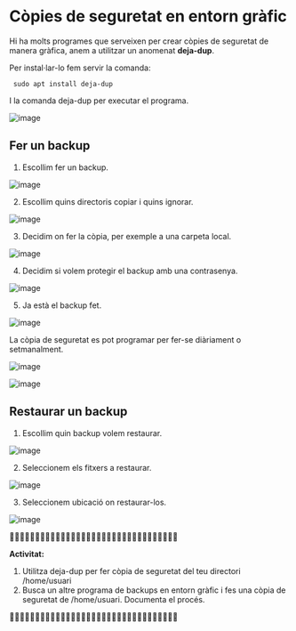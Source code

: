 # Còpies de seguretat en entorn gràfic

Hi ha molts programes que serveixen per crear còpies de seguretat de manera gràfica, anem a utilitzar un anomenat **deja-dup**.

Per instal·lar-lo fem servir la comanda:

```
 sudo apt install deja-dup
```

I la comanda deja-dup per executar el programa.

![image](https://github.com/XaSaFa/MP04/assets/110727546/3fac936a-4135-47dc-8650-973cc7c96e54)

## Fer un backup

1. Escollim fer un backup.

![image](https://github.com/XaSaFa/MP04/assets/110727546/98ac6954-9fd0-448c-968b-6ff844df33cf)

2. Escollim quins directoris copiar i quins ignorar.

![image](https://github.com/XaSaFa/MP04/assets/110727546/74d73ffb-4c32-4006-82ad-305db91ab96c)

3. Decidim on fer la còpia, per exemple a una carpeta local.

![image](https://github.com/XaSaFa/MP04/assets/110727546/4856905c-e201-4234-95e9-413b3aadcc85)

4. Decidim si volem protegir el backup amb una contrasenya.

![image](https://github.com/XaSaFa/MP04/assets/110727546/e0c67642-da64-48a2-b461-da62891bf483)

5. Ja està el backup fet.

![image](https://github.com/XaSaFa/MP04/assets/110727546/0782e0c9-cb97-4bc7-8b01-51f19aa6730a)

La còpia de seguretat es pot programar per fer-se diàriament o setmanalment.

![image](https://github.com/XaSaFa/MP04/assets/110727546/ab0dfded-3934-459d-a162-0265e710cd70)

![image](https://github.com/XaSaFa/MP04/assets/110727546/c9804a5d-8f11-48a0-9675-6d211a440f36)

## Restaurar un backup

1. Escollim quin backup volem restaurar.

![image](https://github.com/XaSaFa/MP04/assets/110727546/5f4d89a6-3ea9-4ac9-b79a-ee408be38294)

2. Seleccionem els fitxers a restaurar.

![image](https://github.com/XaSaFa/MP04/assets/110727546/79785bbf-a582-4c9b-b4e3-41fc6424741a)

3. Seleccionem ubicació on restaurar-los.

![image](https://github.com/XaSaFa/MP04/assets/110727546/3e92c884-f4bb-4c7e-aafb-d77be2306259)



🔎🔎🔎🔎🔎🔎🔎🔎🔎🔎🔎🔎🔎🔎🔎🔎🔎🔎🔎🔎🔎🔎🔎🔎🔎🔎🔎🔎🔎🔎🔎🔎🔎

**Activitat:**

1. Utilitza deja-dup per fer còpia de seguretat del teu directori /home/usuari
2. Busca un altre programa de backups en entorn gràfic i fes una còpia de seguretat de /home/usuari. Documenta el procés.

🔎🔎🔎🔎🔎🔎🔎🔎🔎🔎🔎🔎🔎🔎🔎🔎🔎🔎🔎🔎🔎🔎🔎🔎🔎🔎🔎🔎🔎🔎🔎🔎🔎

